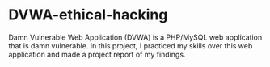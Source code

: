 # DVWA-ethical-hacking
Damn Vulnerable Web Application (DVWA) is a PHP/MySQL web application that is damn vulnerable. In this project, I practiced my skills over this web application and made a project report of my findings.
